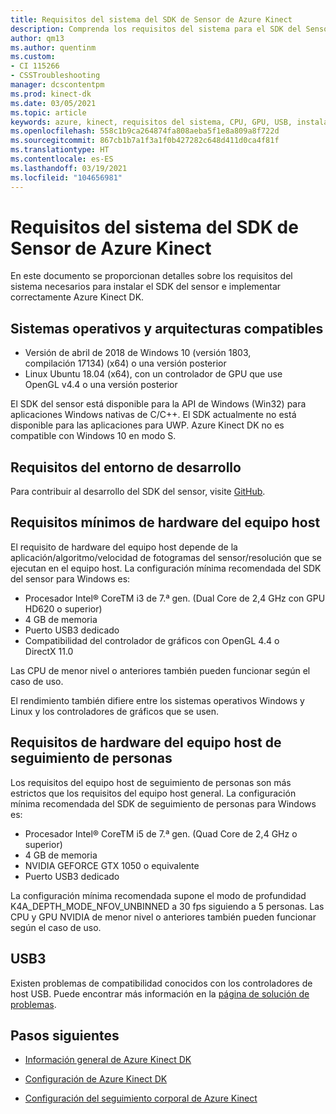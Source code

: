 ```yaml
---
title: Requisitos del sistema del SDK de Sensor de Azure Kinect
description: Comprenda los requisitos del sistema para el SDK del Sensor de Azure Kinect en Windows y Linux.
author: qm13
ms.author: quentinm
ms.custom:
- CI 115266
- CSSTroubleshooting
manager: dcscontentpm
ms.prod: kinect-dk
ms.date: 03/05/2021
ms.topic: article
keywords: azure, kinect, requisitos del sistema, CPU, GPU, USB, instalar, instalación, mínimo, requisitos
ms.openlocfilehash: 558c1b9ca264874fa808aeba5f1e8a809a8f722d
ms.sourcegitcommit: 867cb1b7a1f3a1f0b427282c648d411d0ca4f81f
ms.translationtype: HT
ms.contentlocale: es-ES
ms.lasthandoff: 03/19/2021
ms.locfileid: "104656981"
---
```

# <a name="azure-kinect-sensor-sdk-system-requirements"></a>Requisitos del sistema del SDK de Sensor de Azure Kinect

En este documento se proporcionan detalles sobre los requisitos del sistema necesarios para instalar el SDK del sensor e implementar correctamente Azure Kinect DK.

## <a name="supported-operating-systems-and-architectures"></a>Sistemas operativos y arquitecturas compatibles

- Versión de abril de 2018 de Windows 10 (versión 1803, compilación 17134) (x64) o una versión posterior
- Linux Ubuntu 18.04 (x64), con un controlador de GPU que use OpenGL v4.4 o una versión posterior

El SDK del sensor está disponible para la API de Windows (Win32) para aplicaciones Windows nativas de C/C++. El SDK actualmente no está disponible para las aplicaciones para UWP. Azure Kinect DK no es compatible con Windows 10 en modo S.

## <a name="development-environment-requirements"></a>Requisitos del entorno de desarrollo

Para contribuir al desarrollo del SDK del sensor, visite [GitHub](https://github.com/Microsoft/Azure-Kinect-Sensor-SDK).

## <a name="minimum-host-pc-hardware-requirements"></a>Requisitos mínimos de hardware del equipo host

El requisito de hardware del equipo host depende de la aplicación/algoritmo/velocidad de fotogramas del sensor/resolución que se ejecutan en el equipo host. La configuración mínima recomendada del SDK del sensor para Windows es:

- Procesador Intel&reg; CoreTM i3 de 7.ª gen. (Dual Core de 2,4 GHz con GPU HD620 o superior)
- 4 GB de memoria
- Puerto USB3 dedicado
- Compatibilidad del controlador de gráficos con OpenGL 4.4 o DirectX 11.0

Las CPU de menor nivel o anteriores también pueden funcionar según el caso de uso.

El rendimiento también difiere entre los sistemas operativos Windows y Linux y los controladores de gráficos que se usen.

## <a name="body-tracking-host-pc-hardware-requirements"></a>Requisitos de hardware del equipo host de seguimiento de personas

Los requisitos del equipo host de seguimiento de personas son más estrictos que los requisitos del equipo host general. La configuración mínima recomendada del SDK de seguimiento de personas para Windows es:

- Procesador Intel&reg; CoreTM i5 de 7.ª gen. (Quad Core de 2,4 GHz o superior)
- 4 GB de memoria
- NVIDIA GEFORCE GTX 1050 o equivalente
- Puerto USB3 dedicado

La configuración mínima recomendada supone el modo de profundidad K4A_DEPTH_MODE_NFOV_UNBINNED a 30 fps siguiendo a 5 personas. Las CPU y GPU NVIDIA de menor nivel o anteriores también pueden funcionar según el caso de uso.

## <a name="usb3"></a>USB3

Existen problemas de compatibilidad conocidos con los controladores de host USB. Puede encontrar más información en la [página de solución de problemas](troubleshooting.md#usb3-host-controller-compatibility).

## <a name="next-steps"></a>Pasos siguientes

- [Información general de Azure Kinect DK](about-azure-kinect-dk.md)

- [Configuración de Azure Kinect DK](set-up-azure-kinect-dk.md)

- [Configuración del seguimiento corporal de Azure Kinect](body-sdk-setup.md)
